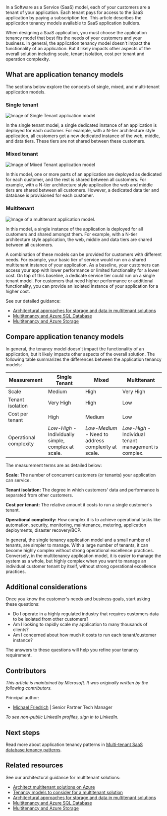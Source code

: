 In a Software as a Service (SaaS) model, each of your customers are a tenant of your application. Each tenant pays for access to the SaaS application by paying a subscription fee. This article describes the application tenancy models available to SaaS application builders.

When designing a SaaS application, you must choose the application tenancy model that best fits the needs of your customers and your business. In general, the application tenancy model doesn't impact the functionality of an application. But it likely impacts other aspects of the overall solution including scale, tenant isolation, cost per tenant and operation complexity.

## What are application tenancy models

The sections below explore the concepts of single, mixed, and multi-tenant application models.

### Single tenant

![Image of Single Tenant application model](./images/single-tenant.JPG)

In the single tenant model, a single dedicated instance of an application is deployed for each customer. For example, with a N-tier architecture style application, all customers get a new dedicated instance of the web, middle, and data tiers. These tiers are not shared between these customers.

### Mixed tenant

![Image of Mixed Tenant application model](./images/mixed-tenant.JPG)

In this model, one or more parts of an application are deployed as dedicated for each customer, and the rest is shared between all customers. For example, with a N-tier architecture style application the web and middle tiers are shared between all customers. However, a dedicated data tier and database is provisioned for each customer.

### Multitenant

![Image of a multitenant application model.](./images/multi-tenant.JPG)

In this model, a single instance of the application is deployed for all customers and shared amongst them. For example, with a N-tier architecture style application, the web, middle and data tiers are shared between all customers.

A combination of these models can be provided for customers with different needs. For example, your basic tier of service would run on a shared multitenant instance of your application. As a baseline, your customers can access your app with lower performance or limited functionality for a lower cost. On top of this baseline, a dedicate service tier could run on a single tenant model. For customers that need higher performance or additional functionality, you can provide an isolated instance of your application for a higher cost.

See our detailed guidance:
- [Architectural approaches for storage and data in multitenant solutions](/azure/architecture/guide/multitenant/approaches/storage-data)
- [Multitenancy and Azure SQL Database](/azure/architecture/guide/multitenant/service/sql-database)
- [Multitenancy and Azure Storage](/azure/architecture/guide/multitenant/service/storage)

## Compare application tenancy models

In general, the tenancy model doesn't impact the functionality of an application, but it likely impacts other aspects of the overall solution. The following table summarizes the differences between the application tenancy models:

Measurement | Single Tenant | Mixed | Multitenant
| ------------ | ------------ | ------------- | ------------
Scale | Medium | High | Very High
Tenant isolation | Very High | High | Low
Cost per tenant | High | Medium | Low
Operational complexity | *Low-High* - Individually simple, complex at scale. | *Low-Medium* - Need to address complexity at scale. | *Low-High* - Individual tenant management is complex.

The measurement terms are as detailed below:

**Scale:** The number of concurrent customers (or tenants) your application can service.

**Tenant isolation:** The degree in which customers' data and performance is separated from other customers.

**Cost per tenant:** The relative amount it costs to run a single customer's tenant.

**Operational complexity:**  How complex it is to achieve operational tasks like automation, security, monitoring, maintenance, metering, application deployments, disaster recovery/BCP.

In general, the single tenancy application model and a small number of tenants, are simpler to manage. With a large number of tenants, it can become highly complex without strong operational excellence practices. Conversely, in the multitenancy application model, it is easier to manage the system as a whole, but highly complex when you want to manage an individual customer tenant by itself, without strong operational excellence practices.

## Additional considerations

Once you know the customer's needs and business goals, start asking these questions:

- Do I operate in a highly regulated industry that requires customers data to be isolated from other customers?
- Am I looking to rapidly scale my application to many thousands of clients?
- Am I concerned about how much it costs to run each tenant/customer instance?

The answers to these questions will help you refine your tenancy requirement.

## Contributors

*This article is maintained by Microsoft. It was originally written by the following contributors.*

Principal author:

 - [Michael Friedrich](https://www.linkedin.com/in/1michaelfriedrich/) | Senior Partner Tech Manager

*To see non-public LinkedIn profiles, sign in to LinkedIn.*

## Next steps

Read more about application tenancy patterns in [Multi-tenant SaaS database tenancy patterns](/azure/azure-sql/database/saas-tenancy-app-design-patterns).

## Related resources

See our architectural guidance for multitenant solutions:

- [Architect multitenant solutions on Azure](/azure/architecture/guide/multitenant/overview)
- [Tenancy models to consider for a multitenant solution](/azure/architecture/guide/multitenant/considerations/tenancy-models)
- [Architectural approaches for storage and data in multitenant solutions](/azure/architecture/guide/multitenant/approaches/storage-data)
- [Multitenancy and Azure SQL Database](/azure/architecture/guide/multitenant/service/sql-database)
- [Multitenancy and Azure Storage](/azure/architecture/guide/multitenant/service/storage)
